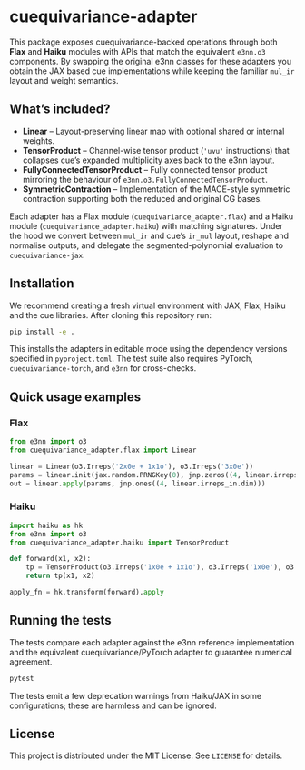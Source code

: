 # cuequivariance-adapter

This package exposes cuequivariance-backed operations through both **Flax** and
**Haiku** modules with APIs that match the equivalent `e3nn.o3` components. By
swapping the original e3nn classes for these adapters you obtain the JAX based
cue implementations while keeping the familiar `mul_ir` layout and weight
semantics.

## What’s included?

- **Linear** – Layout-preserving linear map with optional shared or internal
  weights.
- **TensorProduct** – Channel-wise tensor product (``'uvu'`` instructions) that
  collapses cue’s expanded multiplicity axes back to the e3nn layout.
- **FullyConnectedTensorProduct** – Fully connected tensor product mirroring the
  behaviour of `e3nn.o3.FullyConnectedTensorProduct`.
- **SymmetricContraction** – Implementation of the MACE-style symmetric
  contraction supporting both the reduced and original CG bases.

Each adapter has a Flax module (``cuequivariance_adapter.flax``) and a Haiku
module (``cuequivariance_adapter.haiku``) with matching signatures. Under the
hood we convert between ``mul_ir`` and cue’s ``ir_mul`` layout, reshape and
normalise outputs, and delegate the segmented-polynomial evaluation to
`cuequivariance-jax`.

## Installation

We recommend creating a fresh virtual environment with JAX, Flax, Haiku and the
cue libraries. After cloning this repository run:

```bash
pip install -e .
```

This installs the adapters in editable mode using the dependency versions
specified in `pyproject.toml`. The test suite also requires PyTorch,
`cuequivariance-torch`, and `e3nn` for cross-checks.

## Quick usage examples

### Flax

```python
from e3nn import o3
from cuequivariance_adapter.flax import Linear

linear = Linear(o3.Irreps('2x0e + 1x1o'), o3.Irreps('3x0e'))
params = linear.init(jax.random.PRNGKey(0), jnp.zeros((4, linear.irreps_in.dim)))
out = linear.apply(params, jnp.ones((4, linear.irreps_in.dim)))
```

### Haiku

```python
import haiku as hk
from e3nn import o3
from cuequivariance_adapter.haiku import TensorProduct

def forward(x1, x2):
    tp = TensorProduct(o3.Irreps('1x0e + 1x1o'), o3.Irreps('1x0e'), o3.Irreps('2x0e'))
    return tp(x1, x2)

apply_fn = hk.transform(forward).apply
```

## Running the tests

The tests compare each adapter against the e3nn reference implementation and
the equivalent cuequivariance/PyTorch adapter to guarantee numerical agreement.

```bash
pytest
```

The tests emit a few deprecation warnings from Haiku/JAX in some configurations;
these are harmless and can be ignored.

## License

This project is distributed under the MIT License. See `LICENSE` for details.
